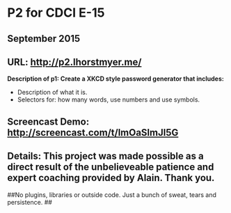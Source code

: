# P2 for CDCI E-15

## September 2015

## URL:  http://p2.lhorstmyer.me/

**Description of p1:  Create a XKCD style password generator that includes:**
* Description of what it is.
* Selectors for:  how many words, use numbers and use symbols.


## Screencast Demo: http://screencast.com/t/lmOaSlmJl5G  ##

## Details:  This project was made possible as a direct result of the unbelieveable patience and expert coaching provided by Alain.  Thank  you.  ##

##No plugins, libraries or outside code. Just a bunch of sweat, tears and persistence. ##